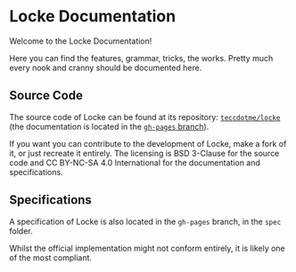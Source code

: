 ---
---

# Locke Documentation

Welcome to the Locke Documentation!

Here you can find the features, grammar, tricks, the works. Pretty much every nook and cranny should be documented here.

## Source Code

The source code of Locke can be found at its repository: [`teccdotme/locke`](https://github.com/teccdotme/locke) (the documentation is located in the [`gh-pages` branch](https://github.com/teccdotme/locke/tree/gh-pages)).

If you want you can contribute to the development of Locke, make a fork of it, or just recreate it entirely. The licensing is BSD 3-Clause for the source code and CC BY-NC-SA 4.0 International for the documentation and specifications.

## Specifications

A specification of Locke is also located in the `gh-pages` branch, in the `spec` folder.

Whilst the official implementation might not conform entirely, it is likely one of the most compliant.
